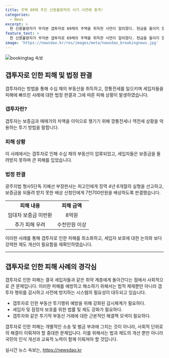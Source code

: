 ```yaml
---
title: 주택 69채 주인 신용불량자의 사기 사연에 충격!
categories:
  - News
excerpt: >
  한 신용불량자가 무자본 갭투자로 69채의 주택을 취득한 사연이 알려졌다. 현금을 들이지 않고 부동산을 취득하기 위해 보증금과 매매가의 차액을 챙긴 A씨는 세입자들을 고스란히 두고 임대차 보증금을 반환하지 못하는 일이 발생했다. 이에 대한 법원 판결은 A씨에게 징역 4년 6개월의 실형과 미반환된 보증금에 대한 7천700만원의 배상을 명령했다. A씨의 행동은 피해자들에게 큰 고통을 안겼다. (출처: 연합뉴스)
feature_text: >
  한 신용불량자가 무자본 갭투자로 69채의 주택을 취득한 사연이 알려졌다. 현금을 들이지 않고 부동산을 취득하기 위해 보증금과 매매가의 차액을 챙긴 A씨는 세입자들을 고스란히 두고 임대차 보증금을 반환하지 못하는 일이 발생했다. 이에 대한 법원 판결은 A씨에게 징역 4년 6개월의 실형과 미반환된 보증금에 대한 7천700만원의 배상을 명령했다. A씨의 행동은 피해자들에게 큰 고통을 안겼다. (출처: 연합뉴스)
image: 'https://newsdao.kr/res/images/meta/newsdao_breakingnews.jpg'
---
```


<p><img src="https://newsdao.kr/res/images/meta/newsdao_breakingnews.jpg" alt="bookingtag 속보" /></p>

<h2 data-ke-size="size26">갭투자로 인한 피해 및 법정 판결</h2>

<p data-ke-size="size16">갭투자라는 방법을 통해 수십 채의 부동산을 취득하고, 깡통전세를 일으키며 세입자들을 피해에 빠뜨린 사례에 대한 법정 판결과 그에 따른 피해 상황이 발생하였습니다.</p>

<h3>갭투자란?</h3>

<p data-ke-size="size16">갭투자는 보증금과 매매가의 차액을 이익으로 챙기기 위해 깡통전세나 역전세 상황을 악용하는 투기 방법을 말합니다.</p>

<h3>피해 상황</h3>

<p data-ke-size="size16">이 사례에서는 갭투자로 인해 수십 채의 부동산이 압류되었고, 세입자들은 보증금을 돌려받지 못하며 큰 피해를 입었습니다.</p>

<h3>법정 판결</h3>

<p data-ke-size="size16">광주지법 형사5단독 지혜선 부장판사는 피고인에게 징역 4년 6개월의 실형을 선고하고, 보증금을 되돌려 받지 못한 배상 신청인에게 7천700만원을 배상하도록 판결했습니다.</p>

<table>
  <tr>
    <td style="text-align: center; height: 17px;"><b>피해 내용</b></td>
    <td style="text-align: center; height: 17px;"><b>피해 금액</b></td>
  </tr>
  <tr>
    <td style="text-align: center; height: 17px;">임대차 보증금 미반환</td>
    <td style="text-align: center; height: 17px;">8억원</td>
  </tr>
  <tr>
    <td style="text-align: center; height: 17px;">추가 피해 우려</td>
    <td style="text-align: center; height: 17px;">수천만원 이상</td>
  </tr>
</table>

<p data-ke-size="size16">이러한 사례를 통해 갭투자로 인한 피해를 최소화하고, 세입자 보호에 대한 논의와 보다 강력한 제도 개선이 필요함을 재확인하였습니다.</p>

<hr>

<h2 data-ke-size="size26">갭투자로 인한 피해 사례의 경각심</h2>

<p data-ke-size="size16">갭투자로 인한 피해는 결국 세입자들과 같은 취약 계층에게 돌아간다는 점에서 사회적으로 큰 문제입니다. 이러한 피해를 예방하고 해소하기 위해서는 법적 제재뿐만 아니라 갭투자 행위를 감시하고 사전에 방지하는 시스템의 필요성이 대두되고 있습니다.</p>

<ul>
  <li>갭투자로 인한 부동산 투기행위 예방을 위해 강화된 감시체계가 필요하다.</li>
  <li>세입자 및 잠정자 보호를 위한 법률 및 제도 강화가 필요하다.</li>
  <li>갭투자와 같은 투기적 부동산 거래에 대한 근본적인 해결책 모색이 필요하다.</li>
</ul>

<p data-ke-size="size16">갭투자로 인한 피해는 개별적인 소송 및 벌금 부과에 그치는 것이 아니라, 사회적 단위로의 해결이 이뤄져야 할 중대한 문제입니다. 이를 위해서는 법과 제도의 개선 뿐만 아니라 국민의 인식 개선과 교육적 노력이 함께 이뤄져야 할 것입니다.</p>
실시간 뉴스 속보는, <a href="https://newsdao.kr" rel="dofollow">https://newsdao.kr</a>


